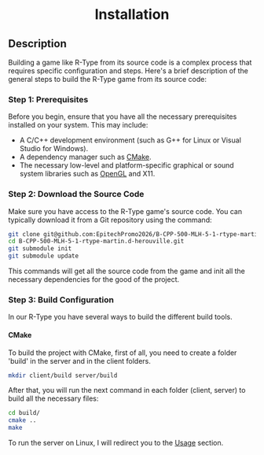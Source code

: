 <div align="center">
    <h1 align="center">
        Installation
    </h1>
</div>

## Description

Building a game like R-Type from its source code is a complex process that requires specific configuration and steps. Here's a brief description of the general steps to build the R-Type game from its source code:

### Step 1: Prerequisites

Before you begin, ensure that you have all the necessary prerequisites installed on your system. This may include:

- A C/C++ development environment (such as G++ for Linux or Visual Studio for Windows).
- A dependency manager such as [CMake](https://cmake.org/).
- The necessary low-level and platform-specific graphical or sound system libraries such as [OpenGL](https://www.opengl.org/) and X11.

### Step 2: Download the Source Code

Make sure you have access to the R-Type game's source code. You can typically download it from a Git repository using the command:

```bash
git clone git@github.com:EpitechPromo2026/B-CPP-500-MLH-5-1-rtype-martin.d-herouville.git
cd B-CPP-500-MLH-5-1-rtype-martin.d-herouville.git
git submodule init
git submodule update
```

This commands will get all the source code from the game and init all the necessary dependencies for the good of the project.

### Step 3: Build Configuration

In our R-Type you have several ways to build the different build tools.

#### CMake

To build the project with CMake, first of all, you need to create a folder 'build' in the server and in the client folders.

```bash
mkdir client/build server/build
```

After that, you will run the next command in each folder (client, server) to build all the necessary files:

```bash
cd build/
cmake ..
make
```

To run the server on Linux, I will redirect you to the [Usage](./README.md#usage) section.
